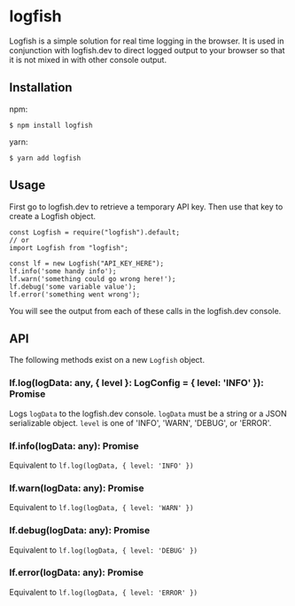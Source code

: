 # logfish

Logfish is a simple solution for real time logging in the browser. It is used in conjunction with logfish.dev to direct logged output to your browser so that it is not mixed in with other console output.

## Installation

npm:

```
$ npm install logfish
```

yarn:

```
$ yarn add logfish
```

## Usage

First go to logfish.dev to retrieve a temporary API key. Then use that key to create a Logfish object.

```
const Logfish = require("logfish").default;
// or
import Logfish from "logfish";

const lf = new Logfish("API_KEY_HERE");
lf.info('some handy info');
lf.warn('something could go wrong here!');
lf.debug('some variable value');
lf.error('something went wrong');
```

You will see the output from each of these calls in the logfish.dev console.

## API

The following methods exist on a new `Logfish` object.

### lf.log(logData: any, { level }: LogConfig = { level: 'INFO' }): Promise<void>

Logs `logData` to the logfish.dev console. `logData` must be a string or a JSON serializable object.
`level` is one of 'INFO', 'WARN', 'DEBUG', or 'ERROR'.

### lf.info(logData: any): Promise<void>

Equivalent to `lf.log(logData, { level: 'INFO' })`

### lf.warn(logData: any): Promise<void>

Equivalent to `lf.log(logData, { level: 'WARN' })`

### lf.debug(logData: any): Promise<void>

Equivalent to `lf.log(logData, { level: 'DEBUG' })`

### lf.error(logData: any): Promise<void>

Equivalent to `lf.log(logData, { level: 'ERROR' })`

